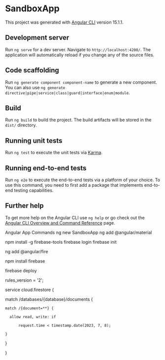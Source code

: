 # SandboxApp

This project was generated with [Angular CLI](https://github.com/angular/angular-cli) version 15.1.1.

## Development server

Run `ng serve` for a dev server. Navigate to `http://localhost:4200/`. The application will automatically reload if you change any of the source files.

## Code scaffolding

Run `ng generate component component-name` to generate a new component. You can also use `ng generate directive|pipe|service|class|guard|interface|enum|module`.

## Build

Run `ng build` to build the project. The build artifacts will be stored in the `dist/` directory.

## Running unit tests

Run `ng test` to execute the unit tests via [Karma](https://karma-runner.github.io).

## Running end-to-end tests

Run `ng e2e` to execute the end-to-end tests via a platform of your choice. To use this command, you need to first add a package that implements end-to-end testing capabilities.

## Further help

To get more help on the Angular CLI use `ng help` or go check out the [Angular CLI Overview and Command Reference](https://angular.io/cli) page.

Angular App Commands
ng new SandboxApp
ng add @angular/material

npm install -g firebase-tools
firebase login
firebase init

ng add @angular/fire

npm install firebase

firebase deploy


rules_version = '2';


service cloud.firestore {

  match /databases/{database}/documents {

    match /{document=**} {

      allow read, write: if

          request.time < timestamp.date(2023, 7, 8);

    }

  }

}
